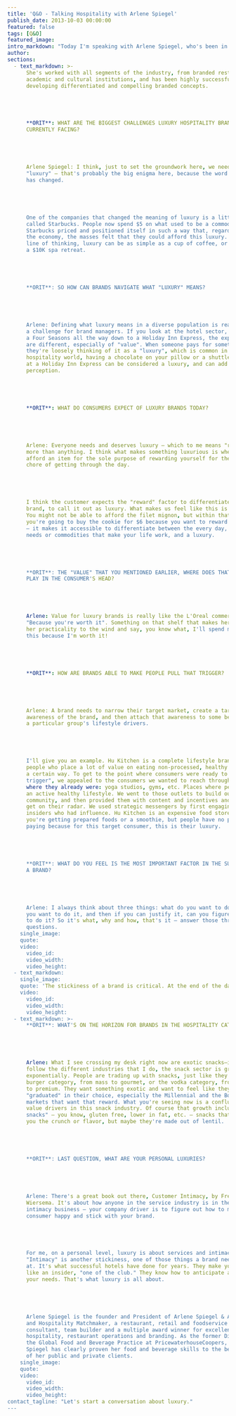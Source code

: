 ```yaml
---
title: 'Q&O - Talking Hospitality with Arlene Spiegel'
publish_date: 2013-10-03 00:00:00
featured: false
tags: [Q&O]
featured_image:
intro_markdown: "Today I'm speaking with Arlene Spiegel, who's been in the hospitality industry for twenty-five years.​"
author:
sections:
  - text_markdown: >-
      She's worked with all segments of the industry, from branded restaurants to
      academic and cultural institutions, and has been highly successful in
      developing differentiated and compelling branded concepts.





      **ORIT**: WHAT ARE THE BIGGEST CHALLENGES LUXURY HOSPITALITY BRANDS ARE
      CURRENTLY FACING?





      Arlene Spiegel: I think, just to set the groundwork here, we need to define
      "luxury" – that's probably the big enigma here, because the word "luxury"
      has changed.





      One of the companies that changed the meaning of luxury is a little brand
      called Starbucks. People now spend $5 on what used to be a commodity item.
      Starbucks priced and positioned itself in such a way that, regardless of
      the economy, the masses felt that they could afford this luxury. In that
      line of thinking, luxury can be as simple as a cup of coffee, or it can be
      a $10K spa retreat.





      **ORIT**: SO HOW CAN BRANDS NAVIGATE WHAT "LUXURY" MEANS?





      Arlene: Defining what luxury means in a diverse population is really
      a challenge for brand managers. If you look at the hotel sector, from
      a Four Seasons all the way down to a Holiday Inn Express, the expectations
      are different, especially of "value". When someone pays for something and
      they're loosely thinking of it as a "luxury", which is common in the
      hospitality world, having a chocolate on your pillow or a shuttle service
      at a Holiday Inn Express can be considered a luxury, and can add to that
      perception.





      **ORIT**: WHAT DO CONSUMERS EXPECT OF LUXURY BRANDS TODAY?





      Arlene: Everyone needs and deserves luxury – which to me means "reward"
      more than anything. I think what makes something luxurious is when you can
      afford an item for the sole purpose of rewarding yourself for the hard
      chore of getting through the day.





      I think the customer expects the "reward" factor to differentiate the
      brand, to call it out as luxury. What makes us feel like this is special?
      You might not be able to afford the filet mignon, but within that category
      you're going to buy the cookie for $6 because you want to reward yourself
      – it makes it accessible to differentiate between the every day, the basic
      needs or commodities that make your life work, and a luxury.





      **ORIT**: THE "VALUE" THAT YOU MENTIONED EARLIER, WHERE DOES THAT COME INTO
      PLAY IN THE CONSUMER'S HEAD?





      Arlene: Value for luxury brands is really like the L'Oreal commercial,
      "Because you're worth it". Something on that shelf that makes her throw all
      her practicality to the wind and say, you know what, I'll spend more on
      this because I'm worth it!





      **ORIT**: HOW ARE BRANDS ABLE TO MAKE PEOPLE PULL THAT TRIGGER?





      Arlene: A brand needs to narrow their target market, create a targeted
      awareness of the brand, and then attach that awareness to some benefit to
      a particular group's lifestyle drivers.





      I'll give you an example. Hu Kitchen is a complete lifestyle brand for
      people who place a lot of value on eating non-processed, healthy foods in
      a certain way. To get to the point where consumers were ready to "pull the
      trigger", we appealed to the consumers we wanted to reach through channels
      where they already were: yoga studios, gyms, etc. Places where people had
      an active healthy lifestyle. We went to those outlets to build our
      community, and then provided them with content and incentives and events to
      get on their radar. We used strategic messengers by first engaging the
      insiders who had influence. Hu Kitchen is an expensive food store, whether
      you're getting prepared foods or a smoothie, but people have no problem
      paying because for this target consumer, this is their luxury.





      **ORIT**: WHAT DO YOU FEEL IS THE MOST IMPORTANT FACTOR IN THE SUCCESS OF
      A BRAND?





      Arlene: I always think about three things: what do you want to do, why do
      you want to do it, and then if you can justify it, can you figure out how
      to do it? So it's what, why and how, that's it – answer those three
      questions.​
    single_image:
    quote:
    video:
      video_id:
      video_width:
      video_height:
  - text_markdown:
    single_image:
    quote: 'The stickiness of a brand is critical. At the end of the day if the consumer forgets who you are, nothing really helps.'
    video:
      video_id:
      video_width:
      video_height:
  - text_markdown: >-
      **ORIT**: WHAT'S ON THE HORIZON FOR BRANDS IN THE HOSPITALITY CATEGORY?





      Arlene: What I see crossing my desk right now are exotic snacks—if you
      follow the different industries that I do, the snack sector is growing
      exponentially. People are trading up with snacks, just like they did in the
      burger category, from mass to gourmet, or the vodka category, from regular
      to premium. They want something exotic and want to feel like they've
      "graduated" in their choice, especially the Millennial and the Boomer
      markets that want that reward. What you're seeing now is a confluence of
      value drivers in this snack industry. Of course that growth includes "halo
      snacks" – you know, gluten free, lower in fat, etc. – snacks that will give
      you the crunch or flavor, but maybe they're made out of lentil.





      **ORIT**: LAST QUESTION, WHAT ARE YOUR PERSONAL LUXURIES?





      Arlene: There's a great book out there, Customer Intimacy, by Fred
      Wiersema. It's about how anyone in the service industry is in the customer
      intimacy business – your company driver is to figure out how to make the
      consumer happy and stick with your brand.





      For me, on a personal level, luxury is about services and intimacy.
      "Intimacy" is another stickiness, one of those things a brand needs to work
      at. It's what successful hotels have done for years. They make you feel
      like an insider, "one of the club." They know how to anticipate and deliver
      your needs. That's what luxury is all about.





      Arlene Spiegel is the founder and President of Arlene Spiegel & Associates
      and Hospitality Matchmaker, a restaurant, retail and foodservice
      consultant, team builder and a multiple award winner for excellence in
      hospitality, restaurant operations and branding. As the former Director of
      the Global Food and Beverage Practice at PricewaterhouseCoopers, Ms.
      Spiegel has clearly proven her food and beverage skills to the betterment
      of her public and private clients.​
    single_image:
    quote:
    video:
      video_id:
      video_width:
      video_height:
contact_tagline: "Let's start a conversation about luxury."
---
```



